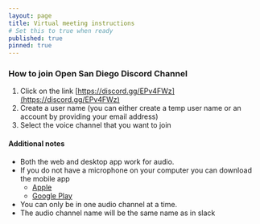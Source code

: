 ```yaml
---
layout: page
title: Virtual meeting instructions
# Set this to true when ready
published: true
pinned: true
---
```


### How to join Open San Diego Discord Channel

1. Click on the link [https://discord.gg/EPv4FWz](https://discord.gg/EPv4FWz)
2. Create a user name (you can either create a temp user name or an account by providing your email address)
3. Select the voice channel that you want to join

#### Additional notes

- Both the web and desktop app work for audio.
- If you do not have a microphone on your computer you can download the mobile app
  * [Apple](https://apps.apple.com/us/app/discord/id985746746)
  * [Google Play](https://play.google.com/store/apps/details?id=com.discord&hl=en_US)
- You can only be in one audio channel at a time.
- The audio channel name will be the same name as in slack
